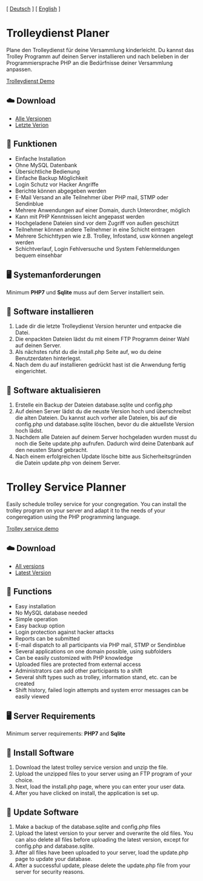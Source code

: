 [ [Deutsch](#trolleydienst-planer) ] [ [English](#trolley-service-planner) ]

# Trolleydienst Planer
Plane den Trolleydienst für deine Versammlung kinderleicht.
Du kannst das Trolley Programm auf deinen Server installieren und nach belieben in der Programmiersprache PHP an die Bedürfnisse deiner Versammlung anpassen.

[Trolleydienst Demo](https://trolleydienst-demo.schillermann.de/)

## :cloud: Download
- [Alle Versionen](https://github.com/schillermann/trolleydienst-php/tags)
- [Letzte Verion](https://github.com/schillermann/trolleydienst-php/releases/tag/1.11.0)


## :gem: Funktionen
- Einfache Installation
- Ohne MySQL Datenbank
- Übersichtliche Bedienung
- Einfache Backup Möglichkeit
- Login Schutz vor Hacker Angriffe
- Berichte können abgegeben werden
- E-Mail Versand an alle Teilnehmer über PHP mail, STMP oder Sendinblue
- Mehrere Anwendungen auf einer Domain, durch Unterordner, möglich 
- Kann mit PHP Kenntnissen leicht angepasst werden
- Hochgeladene Dateien sind vor dem Zugriff von außen geschützt
- Teilnehmer können andere Teilnehmer in eine Schicht eintragen
- Mehrere Schichttypen wie z.B. Trolley, Infostand, usw können angelegt werden
- Schichtverlauf, Login Fehlversuche und System Fehlermeldungen bequem einsehbar

## :desktop_computer: Systemanforderungen
Minimum **PHP7** und **Sqlite** muss auf dem Server installiert sein.

## :floppy_disk: Software installieren
1. Lade dir die letzte Trolleydienst Version herunter und entpacke die Datei.
2. Die enpackten Dateien lädst du mit einem FTP Programm deiner Wahl auf deinen Server.
3. Als nächstes rufst du die install.php Seite auf, wo du deine Benutzerdaten hinterlegst.
4. Nach dem du auf installieren gedrückt hast ist die Anwendung fertig eingerichtet.

## :wrench: Software aktualisieren
1. Erstelle ein Backup der Dateien database.sqlite und config.php
2. Auf deinen Server lädst du die neuste Version hoch und überschreibst die alten Dateien. Du kannst auch vorher alle Dateien, bis auf die config.php und database.sqlite löschen, bevor du die aktuellste Version hoch lädst.
3. Nachdem alle Dateien auf deinem Server hochgeladen wurden musst du noch die Seite update.php aufrufen. Dadurch wird deine Datenbank auf den neusten Stand gebracht.
4. Nach einem erfolgreichen Update lösche bitte aus Sicherheitsgründen die Datein update.php von deinem Server.

# Trolley Service Planner
Easily schedule trolley service for your congregation.
You can install the trolley program on your server and adapt it to the needs of your congeregation using the PHP programming language.

[Trolley service demo](https://trolleydienst-demo.schillermann.de/)

## :cloud: Download
- [All versions](https://github.com/schillermann/trolleydienst-php/tags)
- [Latest Version](https://github.com/schillermann/trolleydienst-php/releases/tag/1.11.0)


## :gem: Functions
- Easy installation
- No MySQL database needed
- Simple operation
- Easy backup option
- Login protection against hacker attacks
- Reports can be submitted
- E-mail dispatch to all participants via PHP mail, STMP or Sendinblue
- Several applications on one domain possible, using subfolders
- Can be easily customized with PHP knowledge
- Uploaded files are protected from external access
- Administrators can add other participants to a shift
- Several shift types such as trolley, information stand, etc. can be created
- Shift history, failed login attempts and system error messages can be easily viewed

## :desktop_computer: Server Requirements
Minimum server requirements: **PHP7** and **Sqlite**

## :floppy_disk: Install Software
1. Download the latest trolley service version and unzip the file.
2. Upload the unzipped files to your server using an FTP program of your choice.
3. Next, load the install.php page, where you can enter your user data.
4. After you have clicked on install, the application is set up.

## :wrench: Update Software
1. Make a backup of the database.sqlite and config.php files
2. Upload the latest version to your server and overwrite the old files. You can also delete all files before uploading the latest version, except for config.php and database.sqlite.
3. After all files have been uploaded to your server, load the update.php page to update your database.
4. After a successful update, please delete the update.php file from your server for security reasons.
